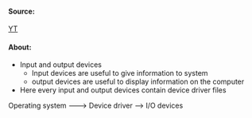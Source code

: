 #### Source:
[YT](https://www.youtube.com/watch?v=rAMVA1QJUhU&list=PLXj4XH7LcRfDrdQuJTHIPmKMpa7eYVaPm&index=5)


#### About:

* Input and output devices
	* Input devices are useful to give information to system
	* output devices are useful to display information on the computer
* Here every input and output devices contain device driver files

Operating system ---> Device driver  --> I/O devices
